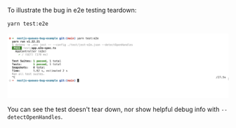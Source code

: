 
To illustrate the bug in e2e testing teardown:

```bash
yarn test:e2e
```

![screenshot](./images/screenshot.png)

You can see the test doesn't tear down, nor show helpful debug info with `--detectOpenHandles`.